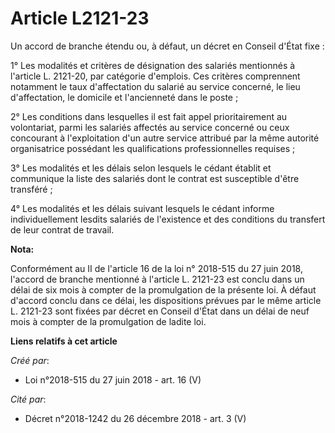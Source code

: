 # Article L2121-23

Un accord de branche étendu ou, à défaut, un décret en Conseil d'État fixe :

1° Les modalités et critères de désignation des salariés mentionnés à l'article L. 2121-20, par catégorie d'emplois. Ces
critères comprennent notamment le taux d'affectation du salarié au service concerné, le lieu d'affectation, le domicile et
l'ancienneté dans le poste ;

2° Les conditions dans lesquelles il est fait appel prioritairement au volontariat, parmi les salariés affectés au service
concerné ou ceux concourant à l'exploitation d'un autre service attribué par la même autorité organisatrice possédant les
qualifications professionnelles requises ;

3° Les modalités et les délais selon lesquels le cédant établit et communique la liste des salariés dont le contrat est
susceptible d'être transféré ;

4° Les modalités et les délais suivant lesquels le cédant informe individuellement lesdits salariés de l'existence et des
conditions du transfert de leur contrat de travail.

**Nota:**

Conformément au II de l'article 16 de la loi n° 2018-515 du 27 juin 2018, l'accord de branche mentionné à l'article L.
2121-23 est conclu dans un délai de six mois à compter de la promulgation de la présente loi. À défaut d'accord conclu dans
ce délai, les dispositions prévues par le même article L. 2121-23 sont fixées par décret en Conseil d'État dans un délai de
neuf mois à compter de la promulgation de ladite loi.

**Liens relatifs à cet article**

_Créé par_:

  - Loi n°2018-515 du 27 juin 2018 - art. 16 (V)

_Cité par_:

  - Décret n°2018-1242 du 26 décembre 2018 - art. 3 (V)
